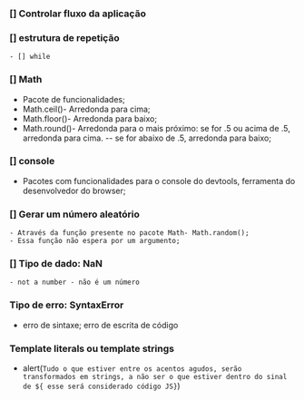 ### [] Controlar fluxo da aplicação

### [] estrutura de repetição
    - [] while

### [] Math
  - Pacote de funcionalidades;    
  - Math.ceil()- Arredonda para cima;
  - Math.floor()- Arredonda para baixo;
  - Math.round()- Arredonda para o mais próximo: se for .5 ou acima de .5, arredonda para cima.
        -- se for abaixo de .5, arredonda para baixo;

### [] console
  - Pacotes com funcionalidades para o console do devtools, ferramenta do desenvolvedor do browser;

### [] Gerar um número aleatório
    - Através da função presente no pacote Math- Math.random();
    - Essa função não espera por um argumento;

### [] Tipo de dado: NaN
    - not a number - não é um número

### Tipo de erro: SyntaxError
  - erro de sintaxe; erro de escrita de código

### Template literals ou template strings
  - alert(`Tudo o que estiver entre os acentos agudos, serão transformados em strings, a não ser o que estiver dentro do sinal de ${ esse será considerado código JS}`)